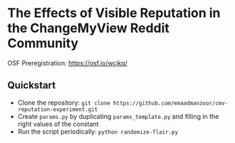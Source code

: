 # The Effects of Visible Reputation in the ChangeMyView Reddit Community

OSF Preregistration: https://osf.io/wcjkq/

## Quickstart

   - Clone the repository:
     `git clone https://github.com/emaadmanzoor/cmv-reputation-experiment.git`
   - Create `params.py` by duplicating `params_template.py` and
     filling in the right values of the constant
   - Run the script periodically: `python randomize-flair.py`
